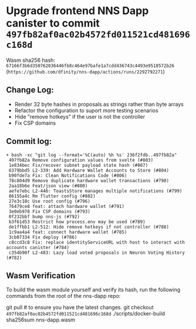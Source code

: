 # Upgrade frontend NNS Dapp canister to commit `497fb82af0ac02b4572fd011521cd481696c168d`
Wasm sha256 hash: `67166f3b6d350762036446fb8c464e97bafe1a7cdd436743c4493e9518572b26` (`https://github.com/dfinity/nns-dapp/actions/runs/2292792271`)

## Change Log:

* Render 32 byte hashes in proposals as strings rather than byte arrays
* Refactor the configuration to suport more testing scenarios
* Hide "remove hotkeys" if the user is not the controller
* Fix CSP domains

## Commit log:

```
+ bash -xc "git log --format='%C(auto) %h %s' 236f2fdb..497fb82a"
 497fb82a Remove configuration values from svelte (#803)
 1e834bec Fix/recover subnet payload state hash (#807)
 6379bbd5 L2-339: Add Hardware Wallet Accounts to Store (#804)
 b90fde7a Fix: Clean Notifications Code (#806)
 78c804d9 Remove duplicate hardware wallet transactions (#790)
 2aa18b6e Feat/json view (#800)
 aefe7ebc L2-446: ToastsStore manages multiple notifications (#799)
 86155a4c Rm flutter config (#802)
 27e3c18c Use root config (#796)
 76479ce8 feat: attach hardware wallet (#791)
 3e0eb978 Fix CSP domains (#793)
 0f232bbf bump nns-js (#792)
 b3f61d53 Restrict how process.env may be used (#789)
 de1ffbb1 L2-512: Hide remove hotkeys if not controller (#788)
 1c9aa4a4 feat: connect hardware wallet (#785)
 3cb07334 Fix deploy (#786)
 c8ccd3c8 Fix: replace identityServiceURL with host to interact with accounts canister (#784)
 c354b90f L2-483: Lazy load voted proposals in Neuron Voting History (#782)
```

## Wasm Verification

To build the wasm module yourself and verify its hash, run the following commands from the root of the nns-dapp repo:

git pull  # to ensure you have the latest changes.
git checkout `497fb82af0ac02b4572fd011521cd481696c168d`
./scripts/docker-build
sha256sum nns-dapp.wasm
